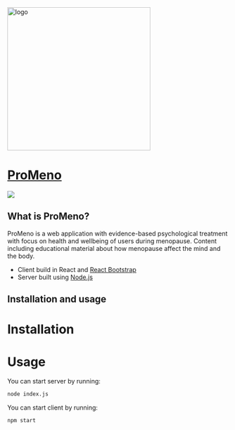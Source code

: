 <img width="325" alt="logo" src="https://user-images.githubusercontent.com/76013501/207142059-ca9493f7-a070-4ac7-b2bb-675c327ed164.png">

# [ProMeno](https://promeno.se)

[![](https://img.shields.io/github/v/release/PugsNotDrugs96/ProMenu)](https://github.com/PugsNotDrugs96/ProMenu/releases)

## What is ProMeno?

ProMeno is a web application with evidence-based psychological treatment with focus on health and wellbeing of users during 
menopause. Content including educational material about how menopause affect the mind and the body. 

  - Client build in React and [React Bootstrap](https://react-bootstrap.github.io/)
  - Server built using [Node.js](https://nodejs.org/en/)
  
## Installation and usage

# Installation

# Usage
You can start server by running:
```bash
node index.js
```

You can start client by running:
```bash
npm start
```
